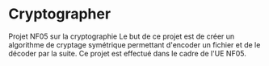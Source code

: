 # Cryptographer
Projet NF05 sur la cryptographie
Le but de ce projet est de créer un algorithme de cryptage symétrique permettant d'encoder un fichier et de le décoder par la suite.
Ce projet est effectué dans le cadre de l'UE NF05.
